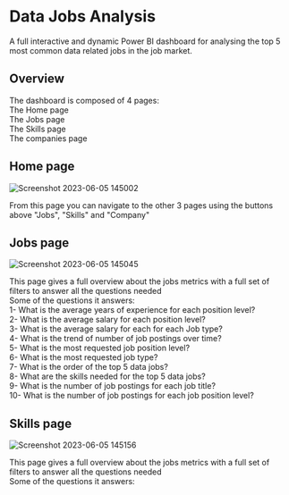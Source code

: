# Data Jobs Analysis
A full interactive and dynamic Power BI dashboard for analysing the top 5 most common data related jobs in the job market.  
## Overview  
The dashboard is composed of 4 pages:  
The Home page  
The Jobs page  
The Skills page  
The companies page  
## Home page  
![Screenshot 2023-06-05 145002](https://github.com/MohabWafaie/Data-Jobs-Analysis/assets/39447236/3d386fed-b817-4cdb-ba33-9938e9918c62) 
  
From this page you can navigate to the other 3 pages using the buttons above "Jobs", "Skills" and "Company"
## Jobs page  
![Screenshot 2023-06-05 145045](https://github.com/MohabWafaie/Data-Jobs-Analysis/assets/39447236/38d77e03-34c2-4d2d-8edb-40d2cbe6b89b)  
  
This page gives a full overview about the jobs metrics with a full set of filters to answer all the questions needed  
Some of the questions it answers:  
1- What is the average years of experience for each position level?  
2- What is the average salary for each position level?  
3- What is the average salary for each for each Job type?  
4- What is the trend of number of job postings over time?  
5- What is the most requested job position level?  
6- What is the most requested job type?  
7- What is the order of the top 5 data jobs?  
8- What are the skills needed for the top 5 data jobs?  
9- What is the number of job postings for each job title?  
10- What is the number of job postings for each job position level?  
## Skills page  
![Screenshot 2023-06-05 145156](https://github.com/MohabWafaie/Data-Jobs-Analysis/assets/39447236/2e9f925c-ac2c-4ec0-806b-5931de1e6e0c)  
  
This page gives a full overview about the jobs metrics with a full set of filters to answer all the questions needed  
Some of the questions it answers:  




